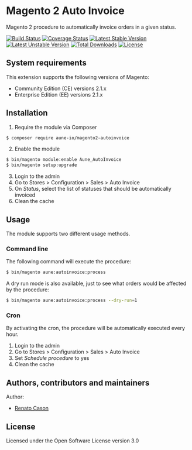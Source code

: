 # Magento 2 Auto Invoice
Magento 2 procedure to automatically invoice orders in a given status.

[![Build Status](https://travis-ci.org/aune-io/magento2-autoinvoice.svg?branch=master)](https://travis-ci.org/aune-io/magento2-autoinvoice)
[![Coverage Status](https://coveralls.io/repos/github/aune-io/magento2-autoinvoice/badge.svg?branch=master)](https://coveralls.io/github/aune-io/magento2-autoinvoice?branch=master)
[![Latest Stable Version](https://poser.pugx.org/aune-io/magento2-autoinvoice/v/stable)](https://packagist.org/packages/aune-io/magento2-autoinvoice)
[![Latest Unstable Version](https://poser.pugx.org/aune-io/magento2-autoinvoice/v/unstable)](https://packagist.org/packages/aune-io/magento2-autoinvoice)
[![Total Downloads](https://poser.pugx.org/aune-io/magento2-autoinvoice/downloads)](https://packagist.org/packages/aune-io/magento2-autoinvoice)
[![License](https://poser.pugx.org/aune-io/magento2-autoinvoice/license)](https://packagist.org/packages/aune-io/magento2-autoinvoice)

## System requirements
This extension supports the following versions of Magento:

*	Community Edition (CE) versions 2.1.x
*	Enterprise Edition (EE) versions 2.1.x

## Installation
1. Require the module via Composer
```bash
$ composer require aune-io/magento2-autoinvoice
```

2. Enable the module
```bash
$ bin/magento module:enable Aune_AutoInvoice
$ bin/magento setup:upgrade
```
3. Login to the admin
4. Go to Stores > Configuration > Sales > Auto Invoice
5. On _Status_, select the list of statuses that should be automatically invoiced
6. Clean the cache

## Usage
The module supports two different usage methods.

### Command line
The following command will execute the procedure:

```bash
$ bin/magento aune:autoinvoice:process
```

A dry run mode is also available, just to see what orders would be affected by the procedure:
```bash
$ bin/magento aune:autoinvoice:process --dry-run=1
```

### Cron
By activating the cron, the procedure will be automatically executed every hour.

1. Login to the admin
2. Go to Stores > Configuration > Sales > Auto Invoice
3. Set _Schedule procedure_ to yes
4. Clean the cache

## Authors, contributors and maintainers

Author:
- [Renato Cason](https://github.com/renatocason)

## License
Licensed under the Open Software License version 3.0
